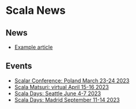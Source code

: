 # Scala News


## News

[//]: # (Add to this list any link to news you want included in markdown format with description in square brackets followed by URL in normal brackets)

- [Example article](https://www.softinio.com)



## Events 

[//]: # (Add to this list any link to an upcoming scala related event like a conference or meetup you want included in markdown format with description in square brackets followed by URL in normal brackets)

- [Scalar Conference: Poland March 23-24 2023](https://www.scalar-conf.com/)
- [Scala Matsuri: virtual April 15-16 2023](https://scalamatsuri.org/en/)
- [Scala Days: Seattle June 4-7 2023](https://scaladays.org/)
- [Scala Days: Madrid September 11-14 2023](https://scaladays.org/)





